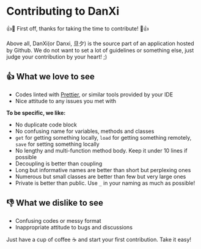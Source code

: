 # Contributing to DanXi

:+1::tada: First off, thanks for taking the time to contribute! :tada::+1:

Above all, DanXi(or Danxi, 旦夕) is the source part of an application hosted by Github. We do not want to set a lot of guidelines or something else, just judge your contribution by your heart! ;)  

## :+1: What we love to see
- Codes linted with [Prettier](https://prettier.io/), or similar tools provided by your IDE
- Nice attitude to any issues you met with

**To be specific, we like:**

- No duplicate code block
- No confusing name for variables, methods and classes
- `get` for getting something locally, `load` for getting something remotely, `save` for setting something locally
- No lengthy and multi-function method body. Keep it under 10 lines if possible
- Decoupling is better than coupling
- Long but informative names are better than short but perplexing ones
- Numerous but small classes are better than few but very large ones
- Private is better than public. Use `_` in your naming as much as possible! 

## :-1: What we dislike to see
- Confusing codes or messy format
- Inappropriate attitude to bugs and discussions

Just have a cup of coffee :coffee: and start your first contribution. Take it easy!
